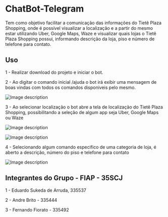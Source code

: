 # ChatBot-Telegram
Tem como objetivo facilitar a comunicação das informações do Tietê Plaza Shopping, onde é possível visualizar a localização e a partir do mesmo estar utilizando Uber, Google Maps, Waze e visualizar quais lojas o Tietê Plaza Shopping possui, informando descrição da loja, piso e número de telefone para contato.

## Uso
1 - Realizar download do projeto e iniciar o bot.

2 - Ao digitar o comando inicial /ajuda o bot irá exibir uma mensagem de boas vindas com todos os comandos disponiveis pelo mesmo.

![Image description](https://github.com/eduardosukeda/ChatBot-Telegram/blob/master/ChatBot-Telegram/resources/images/boasvindas.jpeg)

3 - Ao selecionar localização o bot abre a tela de localização do Tietê Plaza Shopping, possibilitando a seleção de algum app seja Uber, Google Maps ou Waze


![Image description](https://github.com/eduardosukeda/ChatBot-Telegram/blob/master/ChatBot-Telegram/resources/images/localizacao.jpeg)

![Image description](https://github.com/eduardosukeda/ChatBot-Telegram/blob/master/ChatBot-Telegram/resources/images/apps.jpeg)

4 - Selecionando algum comando especifico de uma categoria de loja, é aberto a descrição, número do piso e telefone para contato

![Image description](https://github.com/eduardosukeda/ChatBot-Telegram/blob/master/ChatBot-Telegram/resources/images/comandoselected.jpeg)

## Integrantes do Grupo - FIAP - 35SCJ
1 - Eduardo Sukeda de Arruda, 335537

2 - Andre Brito - 335444

3 - Fernando Fiorato - 335492
